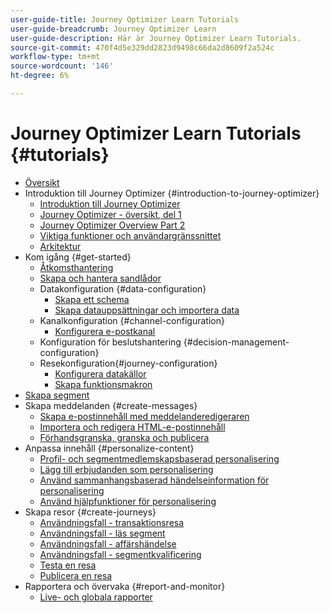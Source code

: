 ```yaml
---
user-guide-title: Journey Optimizer Learn Tutorials
user-guide-breadcrumb: Journey Optimizer Learn
user-guide-description: Här är Journey Optimizer Learn Tutorials.
source-git-commit: 470f4d5e329dd2823d9498c66da2d8609f2a524c
workflow-type: tm+mt
source-wordcount: '146'
ht-degree: 6%

---
```



# Journey Optimizer Learn Tutorials {#tutorials}

+ [Översikt](/help/overview.md)
+ Introduktion till Journey Optimizer {#introduction-to-journey-optimizer}
   + [Introduktion till Journey Optimizer](/help/introduction/introduction.md)
   + [Journey Optimizer - översikt, del 1](/help/introduction/journey-optimizer-overview-part-1.md)
   + [Journey Optimizer Overview Part 2](/help/introduction/journey-optimizer-overview-part-2.md)
   + [Viktiga funktioner och användargränssnittet](/help/introduction/key-capabilities-and-user-interface.md)
   + [Arkitektur](/help/introduction/architecture.md)
+ Kom igång {#get-started}
   + [Åtkomsthantering](/help/set-up-access/access-management.md)
   + [Skapa och hantera sandlådor](/help/set-up-access/create-and-manage-sandboxes.md)
   + Datakonfiguration {#data-configuration}
      + [Skapa ett schema](/help/set-up-data/create-schema.md)
      + [Skapa datauppsättningar och importera data](/help/set-up-data/create-datasets-and-ingest-data.md)
   + Kanalkonfiguration {#channel-configuration}
      + [Konfigurera e-postkanal](/help/set-up-email-channel/set-up-email-channel.md)
   + Konfiguration för beslutshantering {#decision-management-configuration}
   + Resekonfiguration{#journey-configuration}
      + [Konfigurera datakällor](/help/set-up-journeys/configure-data-sources.md)
      + [Skapa funktionsmakron](/help/set-up-journeys/create-actions.md)
+ [Skapa segment](/help/set-up-resources/create-segments.md)
+ Skapa meddelanden {#create-messages}
   + [Skapa e-postinnehåll med meddelanderedigeraren](/help/create-messages/create-email-content-with-the-message-editor.md)
   + [Importera och redigera HTML-e-postinnehåll](/help/create-messages/import-and-author-html-email-content.md)
   + [Förhandsgranska, granska och publicera](/help/create-messages/preview-proof-and-publish.md)
+ Anpassa innehåll {#personalize-content}
   + [Profil- och segmentmedlemskapsbaserad personalisering](/help/personalize-content/profile-and-segment-membership-based-personalization.md)
   + [Lägg till erbjudanden som personalisering](/help/personalize-content/add-offer-decisioning-to-messages.md)
   + [Använd sammanhangsbaserad händelseinformation för personalisering](/help/personalize-content/use-contextual-event-information-for-personalization.md)
   + [Använd hjälpfunktioner för personalisering](/help/personalize-content/use-helper-functions-for-personalization.md)
+ Skapa resor {#create-journeys}
   + [Användningsfall - transaktionsresa](/help/create-journeys/use-case-transactional-journey.md)
   + [Användningsfall - läs segment](/help/create-journeys/use-case-read-segment.md)
   + [Användningsfall - affärshändelse](/help/create-journeys/use-case-business-event.md)
   + [Användningsfall - segmentkvalificering](/help/create-journeys/use-case-read-segment-qualification.md)
   + [Testa en resa](/help/create-journeys/test-a-journey.md)
   + [Publicera en resa](/help/create-journeys/publish-a-journey.md)
+ Rapportera och övervaka {#report-and-monitor}
   + [Live- och globala rapporter](/help/report-and-monitor/live-and-global-reports.md)
